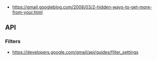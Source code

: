 - https://gmail.googleblog.com/2008/03/2-hidden-ways-to-get-more-from-your.html

## API

### Filters

- https://developers.google.com/gmail/api/guides/filter_settings